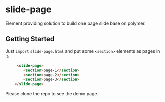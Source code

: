 slide-page
================
Element providing solution to build one page slide base on polymer.

## Getting Started

Just `import` `slide-page.html` and put some `<section>` elements as pages in it:

```html
	 <slide-page>
		<section>page-1</section>
		<section>page-2</section>
		<section>page-3</section>
	</slide-page>
```

Please clone the repo to see the demo page.
